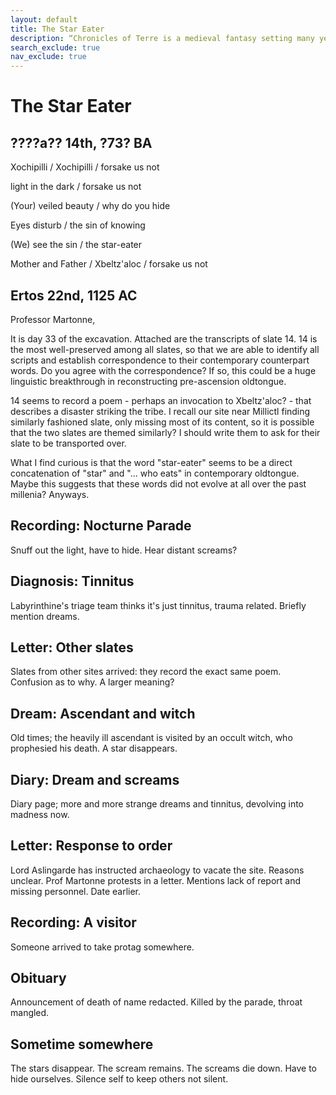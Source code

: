 ```yaml
---
layout: default
title: The Star Eater
description: “Chronicles of Terre is a medieval fantasy setting many years in the writing.”
search_exclude: true
nav_exclude: true
---
```


# The Star Eater

## ????a?? 14th, ?73? BA

Xochipilli / Xochipilli / forsake us not

light in the dark / forsake us not

(Your) veiled beauty / why do you hide

Eyes disturb / the sin of knowing

(We) see the sin / the star-eater

Mother and Father / Xbeltz'aloc / forsake us not

## Ertos 22nd, 1125 AC

Professor Martonne,

It is day 33 of the excavation. Attached are the transcripts of slate 14. 14 is the most well-preserved among all slates, so that we are able to identify all scripts and establish correspondence to their contemporary counterpart words. Do you agree with the correspondence? If so, this could be a huge linguistic breakthrough in reconstructing pre-ascension oldtongue.

14 seems to record a poem - perhaps an invocation to Xbeltz'aloc? - that describes a disaster striking the tribe. I recall our site near Millictl finding similarly fashioned slate, only missing most of its content, so it is possible that the two slates are themed similarly? I should write them to ask for their slate to be transported over.

What I find curious is that the word "star-eater" seems to be a direct concatenation of "star" and "... who eats" in contemporary oldtongue. Maybe this suggests that these words did not evolve at all over the past millenia? Anyways.

## Recording: Nocturne Parade

Snuff out the light, have to hide. Hear distant screams?

## Diagnosis: Tinnitus

Labyrinthine's triage team thinks it's just tinnitus, trauma related. Briefly mention dreams.

## Letter: Other slates

Slates from other sites arrived: they record the exact same poem. Confusion as to why. A larger meaning?

## Dream: Ascendant and witch

Old times; the heavily ill ascendant is visited by an occult witch, who prophesied his death. A star disappears.

## Diary: Dream and screams

Diary page; more and more strange dreams and tinnitus, devolving into madness now.

## Letter: Response to order

Lord Aslingarde has instructed archaeology to vacate the site. Reasons unclear. Prof Martonne protests in a letter. Mentions lack of report and missing personnel. Date earlier.





## Recording: A visitor

Someone arrived to take protag somewhere.

## Obituary

Announcement of death of name redacted. Killed by the parade, throat mangled.

## Sometime somewhere

The stars disappear. The scream remains. The screams die down. Have to hide ourselves. Silence self to keep others not silent.





